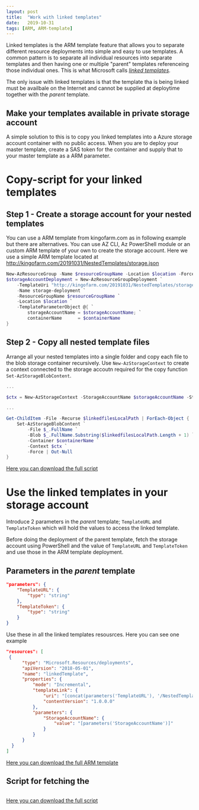 ```yaml
---
layout: post
title:  "Work with linked templates"
date:   2019-10-31
tags: [ARM, ARM-template]
---
```

Linked templates is the ARM template feature that allows you to separate different resource deployments into simple and easy to use templates. A common pattern is to separate all individual resources into separate templates and then having one or multiple "parent" templates referenceing those individual ones. This is what Microsoft calls [_linked templates_](https://docs.microsoft.com/en-us/azure/azure-resource-manager/resource-group-linked-templates#external-template).


The only issue with linked templates is that the template tha is being linked must be availbale on the Internet and cannot be supplied at deploytime together with the _parent_ template. 

## Make your templates available in private storage account
A simple solution to this is to copy you linked templates into a Azure storage account container with no public access. When you are to deploy your master template, create a SAS token for the container and supply that to your master template as a ARM parameter. 

# Copy-script for your linked templates
## Step 1 - Create a storage account for your nested templates
You can use a ARM template from kingofarm.com as in following example but there are alternatives. You can use AZ CLI, Az PowerShell module or an custom ARM template of your own to create the storage account. Here we use a simple ARM template located at http://kingofarm.com/20191031/NestedTemplates/storage.json
```PowerShell
New-AzResourceGroup -Name $resourceGroupName -Location $location -Force | Out-Null
$storageAccountDeployment = New-AzResourceGroupDeployment `
    -TemplateUri "http://kingofarm.com/20191031/NestedTemplates/storage.json" `
    -Name storage-deployment `
    -ResourceGroupName $resourceGroupName `
    -Location $location `
    -TemplateParameterObject @{ `
        storageAccountName = $storageAccountName; `
        containerName      = $containerName
}
```

## Step 2 - Copy all nested template files
Arrange all your nested templates into a single folder and copy each file to the blob storage container recursively. Use `New-AzStorageContext` to create a context connected to the storage accoutn required for the copy function `Set-AzStorageBlobContent`.
```PowerShell
...

$ctx = New-AzStorageContext -StorageAccountName $storageAccountName -StorageAccountKey $storageKeys.keys[0].value

...

Get-ChildItem -File -Recurse $linkedfilesLocalPath | ForEach-Object {
    Set-AzStorageBlobContent `
        -File $_.FullName `
        -Blob $_.FullName.Substring($linkedfilesLocalPath.Length + 1) `
        -Container $containerName `
        -Context $ctx `
        -Force | Out-Null
}
```

[Here you can download the full script](./20191031/copy-to-storage.json)


# Use the linked templates in your storage account

Introduce 2 parameters in the _parent_ template; `TemplateURL` and `TemplateToken`  which  will hold the values to access the linked template. 

Before doing the deployment of the parent template, fetch the storage account using PowerShell and the value of `TemplateURL` and `TemplateToken` and use those in the ARM template deployment.

## Parameters in the _parent_ template
```Json 
"parameters": {
    "TemplateURL": {
        "type": "string"
    },
    "TemplateToken": {
        "type": "string"
    }
}
```
Use these in all the linked templates resousrces. Here you can see one example
```Json 
"resources": [
 {
      "type": "Microsoft.Resources/deployments",
      "apiVersion": "2018-05-01",
      "name": "linkedTemplate",
      "properties": {
          "mode": "Incremental",
          "templateLink": {
              "uri": "[concat(parameters('TemplateURL'), '/NestedTemplates/storage.json', parameters('TemplateToken'))]",
              "contentVersion": "1.0.0.0"
          },
          "parameters": {
              "StorageAccountName": {
                  "value": "[parameters('StorageAccountName')]"
              }
          }
      }
  }
]
```
[Here you can download the full ARM template](./20191031/parent-arm.json)

## Script for fetching the 
```PowerShell
```


[Here you can download the full script](./20191031/deploy-parent-arm.json)